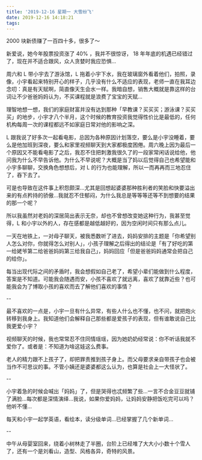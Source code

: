 ```yaml
---
title: '2019-12-16 星期一 大雪纷飞'
date: 2019-12-16 14:18:21
tags:
---
```


2000 块新债赚了一百四十多，很多了～

新爱说，她今年股票投资涨了 40% ，我并不很惊讶， 18 年年底的机遇已经错过了，现在并不适合跟风，众人贪婪时我应恐惧...

周六和 L 带小宇去了游泳馆，L 拖着小宇下水，我在玻璃窗外看着他们，拍照，录像，小宇看起来特别开心的样子，几乎没有什么不适应的表现，老师一直在我耳边念叨：真是有天赋啊，简直像天生会水一样。我暗自想，销售大概就是靠这样的台词让不少爸爸妈妈认为，不买课程就是浪费了宝宝的天赋...

理智地想一想，我们的家庭财富并没有达到那种「早教课？买买买；游泳课？买买买」的地步，小宇才八个半月，这个时候的教育投资我觉得性价比是最低的，任何机构每周一次的课程都远不如家庭日常对他的影响之深。

L 跟我说了好多次一起看电影，总因为各种原因计划落空，要么是小宇没睡着，要么是他加班到深夜，要么和家里视频聊天到大家都极度困倦。周六晚上因为最后一个原因又不能看电影了之后，我忍不住把刺激我很久了的一段家常闲话说给他，他问我为什么不早告诉他。为什么不早说呢？大概是当了妈以后觉得自己也希望能和小宇多聊聊，交换角色想想后，对 L 的行为也能理解，所以一而再再而三地忍住了，吞下去了。

可是也导致在这件事上积怨颇深...尤其是回想起婆婆那种胜利者的笑脸和快要溢出来的有点矜持的骄傲...我就忍不住郁闷，为什么我总是等等等还等不到想要的结果的那一个呢？

所以我虽然对老妈的深居简出表示无奈，却也不曾想改变她这种行为，我甚至觉得，L 和小宇以外的人，存在感都是越低越好的，因为空闲时间只有那么点儿。

一天在地铁上，一对母子聊天，被我悉数听了进去，妈妈安排的主题是「你希望别人怎么对你，你就得怎么对别人」，小孩子理解之后得出的结论是「有了好吃的第一给姥爷第二给爸爸妈妈第三给我自己」，妈妈回应「但是爸爸妈妈通常会把自己的给你」。

每当出现代际之间的矛盾时，我会想假如自己老了，希望小辈们能做到什么程度，答案是不知道。可能我会随遇而安，小孩不喜欢了就远离，喜欢了就靠近些？也可能我会为了博取小孩的喜欢而去了解他们喜欢的事情？

--

最不喜欢的一点是，小宇一旦有什么异常，有些人什么也不懂，也不问，就把炮火转移到我身上。我知道他们会解释自己那些都是爱孩子的表现，但有谁敢说自己比我更爱小宇？

视频聊天的时候，我也常常忍不住同情瑶瑶，因为她奶奶经常说：你不听话我就不爱你了。或者是：不知道为啥这娃这么费事。

老人的精力跟不上孩子了，却把罪责推到孩子身上。而父母要求亲自带孩子也会被当作不可思议的事。不管小姨还是婆婆都这么认为，也算是社会上一大怪状了。

--

小宇着急的时候会喊出「妈妈」了，但是哭得也忒频繁了些...一言不合金豆豆就铺了满脸...每次都是深情演绎...我说，如果你爱妈妈，让妈妈安静把饭吃完可以吗？他听不懂...

每天和小宇一起学英语，看绘本，读分级单词...已经掌握了几个新单词...

--

中午从母婴室回来，绕着小树林走了半圈，台阶上已经堆了大大小小数十个雪人了，还有一个是刘看山，造型、风格各异，奇特的风景。

